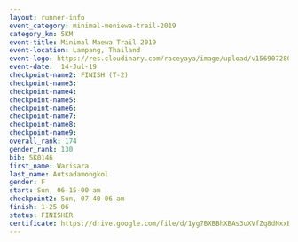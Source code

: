 ```yaml
---
layout: runner-info 
event_category: minimal-meniewa-trail-2019 
category_km: 5KM 
event-title: Minimal Maewa Trail 2019 
event-location: Lampang, Thailand 
event-logo: https://res.cloudinary.com/raceyaya/image/upload/v1569072805/logo/minimal-trail_ktnvsp.jpg 
event-date:  14-Jul-19 
checkpoint-name2: FINISH (T-2) 
checkpoint-name3: 
checkpoint-name4: 
checkpoint-name5: 
checkpoint-name6: 
checkpoint-name7: 
checkpoint-name8: 
checkpoint-name9: 
overall_rank: 174
gender_rank: 130
bib: 5K0146
first_name: Warisara
last_name: Autsadamongkol
gender: F
start: Sun, 06-15-00 am
checkpoint2: Sun, 07-40-06 am
finish: 1-25-06
status: FINISHER
certificate: https://drive.google.com/file/d/1yg7BXBBhXBAs3uXVfZq8dNxxBLs1lCl6/view?usp=sharing
---
```

